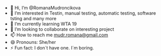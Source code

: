 - 👋 Hi, I’m @RomanaMudroncikova
- 👀 I’m interested in Testin, manual testing, automatic testing, software tsting and many more
- 🌱 I’m currently learning  WTA 19
- 💞️ I’m looking to collaborate on interesting project
- 📫 How to reach me mudr.romana@gmail.com
- 😄 Pronouns: She/her
- ⚡ Fun fact: I don´t have one. I´m boring. 

<!---
RomanaMudroncikova/RomanaMudroncikova is a ✨ special ✨ repository because its `README.md` (this file) appears on your GitHub profile.
You can click the Preview link to take a look at your changes.
--->
